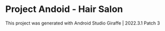 # Project Andoid - Hair Salon

This project was generated with Android Studio Giraffe | 2022.3.1 Patch 3
